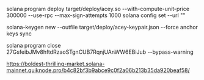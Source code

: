 solana program deploy target/deploy/acey.so --with-compute-unit-price 300000 --use-rpc --max-sign-attempts 1000 solana config set --url ""

solana-keygen new --outfile target/deploy/acey-keypair.json --force 
anchor keys sync

solana program close 27GsfeibJMv8hftdRzaoSTgnCUB7RqnjUAnWW6EBiJub --bypass-warning

https://boldest-thrilling-market.solana-mainnet.quiknode.pro/b4c82bf3b9abce9c0f2a06b213b35da920beaf58/